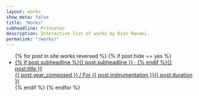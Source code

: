 ```yaml
---
layout: works
show_meta: false
title: "Works"
subheadline: Princeton
description: Interactive list of works by Kian Ravaei.
permalink: "/works/"
---
```


<ul class="side-nav">
    {% for post in site.works reversed %}
    {% if post.hide == yes %}
    <li><a href="{{ site.url }}{{ site.baseurl }}{{ post.url }}">{% if post.subheadline %}{{ post.subheadline }} &middot; {% endif %}<span class="works-list-titles">{{ post.title }}</span><br><span class="works-list-descriptions">{{ post.year_composed }} / For {{ post.instrumentation }}</span><span class="works-list-duration">{{ post.duration }}</span></a></li>
    {% endif %}
{% endfor %}
</ul>